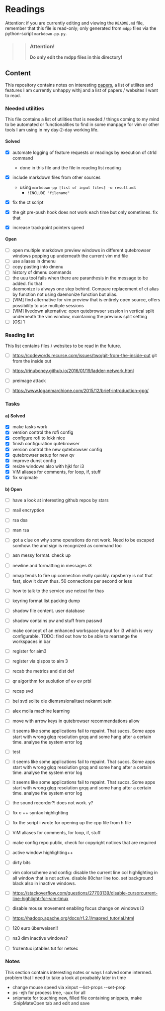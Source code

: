 # Readings 
Attention: if you are currently editing and viewing the `README.md` file, 
remember that this file is read-only; only generated from `mdpp` files via
the python-script `markdown-pp.py`. 

>> ### Attention!
>> **Do only edit the mdpp files in this directory!** 

## Content
This repository contains notes on interesting [papers](readings/README.md),
a list of utilites and features I am currently unhappy withj and a list of 
papers / websites I want to read.



### Needed utilities
This file contains a list of utilities that is needed / things coming to my
mind to be automated or functionalities to find in some manpage for vim or
other tools I am using in my day-2-day working life.

#### Solved
 * [x] automate logging of feature requests or readings by execution of ctrld
       command 
    - done in this file and the file in reading list reading 
 * [x] include markdown files from other sources
    - using `markdown-pp [list of input files] -o result.md`: 
      - `!INCLUDE "filename"`
 * [x] fix the ct script
 * [x] the git pre-push hook does not work each time but only sometimes. fix that
 * [x] increase trackpoint pointers speed


#### Open 
 * [ ] open multiple markdown preview windows in different qutebrowser windows
      popping up underneath the current vim md file
 * [ ] use aliases in dmenu
 * [ ] copy pasting into dmenu
 * [ ] history of dmenu commands
 * [ ] the uuu tool fails when there are paranthesis in the message to be added. fix that
 * [ ] daemonize is always one step behind. Compare replacement of ct alias by function not using daemonize function but alias.
 * [ ] [VIM] find alternative for vim preview that is entirely open source, offers possibility to use multiple sessions
 * [ ] [VIM] livedown alternative: open qutebrowser session in vertical split underneath the vim window, maintaining the previous split setting
 * [ ] [OS] 1

### Reading list
This list contains files / websites to be read in the future.
 * [ ] https://codewords.recurse.com/issues/two/git-from-the-inside-out git from the inside out
 * [ ] https://rinuboney.github.io/2016/01/19/ladder-network.html
 * [ ] preimage attack
 * [ ] https://www.loganmarchione.com/2015/12/brief-introduction-gpg/


### Tasks
#### a) Solved
 * [x] make tasks work
 * [x] version control the rofi config
 * [x] configure rofi to lokk nice
 * [x] finish configuration qutebrowser
 * [x] version control the new qutebrowser config
 * [x] qutebrowser setup for new qv
 * [x] improve dunst config
 * [x] resize windows also with hjkl for i3
 * [x] ViM aliases for comments, for loop, if, stuff
 * [x] fix snipmate

#### b) Open 
 * [ ] have a look at interesting github repos by stars
 * [ ] mail encryption
 * [ ] rsa dsa
 * [ ] man rsa
 * [ ] got a clue on why some operations do not work. 
       Need to be escaped somhow. the and sign is recognized as command too
 * [ ] asn messy format. check up
 * [ ] newline and formatting in messages i3
 * [ ] nmap tends to fire up connection really quickly. rapsberry is not that fast, slow it down thus. 50 connections per second or less
 * [ ] how to talk to the service use netcat for thas
 * [ ] keyring format list packing dump
 * [ ] shadow file content. user database
 * [ ] shadow contains pw and stuff from passwd
 * [ ] make concept of an enhanced workspace layout for i3 which is very configurable. TODO: find out how to be able to rearrange the workspaces in bar
 * [ ] register for aim3
 * [ ] register via qispos to aim 3
 * [ ] recab the metrics and dist def
 * [ ] qr algorithm for suolution of ev ev prbl
 * [ ] recap svd
 * [ ] bei svd sollte die diemsnsionalitaet nekannt sein
 * [ ] alex molla machine learning
 * [ ] move with arrow keys in qutebrowser recommendations allow
 * [ ] it seems like some applications fail to repaint. That succs. Some apps start with wrong glqq resolution grqq and some hang after a certain time. analyse the system error log
 * [ ] test
 * [ ] it seems like some applications fail to repaint. That succs. Some apps start with wrong glqq resolution grqq and some hang after a certain time. analyse the system error log
 * [ ] it seems like some applications fail to repaint. That succs. Some apps start with wrong glqq resolution grqq and some hang after a certain time. analyse the system error log
 * [ ] the sound recorder?! does not work. y?
 * [ ] fix c ++ syntax highlighting
 * [ ] fix the script i wrote for opening up the cpp file from h file
 * [ ] ViM aliases for comments, for loop, if, stuff
 * [ ] make config repo public, check for copyright notices that are required
 * [ ] active window highlighting++
 * [ ] dirty bits
 * [ ] vim colorscheme and config: disable the current line col highlighting in all window that is not active. disable 80char line too. set background black also in inactive windows.
 * [ ] https://stackoverflow.com/questions/27703139/disable-cursorcurrent-line-highlight-for-vim-tmux
 * [ ] disable mouse movement enabling focus change on windows i3
 * [ ] https://hadoop.apache.org/docs/r1.2.1/mapred_tutorial.html
 * [ ] 120 euro überweisen!!
 * [ ] ns3 dim inactive windows?
 * [ ] frozentux iptables tut for netsec


### Notes
This section contains interesting notes or ways I solved some intermed. problem 
that I need to take a look at proabably later in time
 - change mouse speed via xinput --list-props --set-prop
 - ps -ejh for process tree, -aux for all
 - snipmate for touching new, filled file containing snippets, make :SnipMateOpen tab and edit and save

